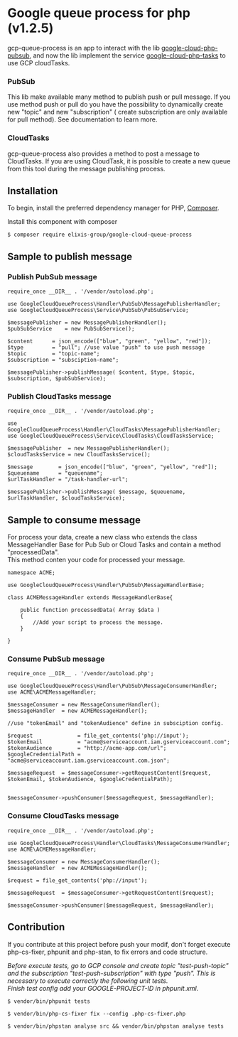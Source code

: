# Google queue process for php (v1.2.5)

gcp-queue-process is an app to interact with the lib [google-cloud-php-pubsub](https://github.com/googleapis/google-cloud-php-pubsub), and now the lib implement the service [google-cloud-php-tasks](https://github.com/googleapis/google-cloud-php-tasks) to use GCP cloudTasks.

### PubSub
This lib make available many method to publish push or pull message. If you use method push or pull do you have the possibility to dynamically create new "topic" and new "subscription" ( create subscription are only available for pull method). See documentation to learn more.

### CloudTasks
gcp-queue-process also provides a method to post a message to CloudTasks. If you are using CloudTask, it is possible to create a new queue from this tool during the message publishing process.   

## Installation

To begin, install the preferred dependency manager for PHP, [Composer](https://getcomposer.org/).    

Install this component with composer
```
$ composer require elixis-group/google-cloud-queue-process
```

## Sample to publish message
### Publish PubSub message
```
require_once __DIR__ . '/vendor/autoload.php';

use GoogleCloudQueueProcess\Handler\PubSub\MessagePublisherHandler;
use GoogleCloudQueueProcess\Service\PubSub\PubSubService;

$messagePublisher = new MessagePublisherHandler();
$pubSubService 	  = new PubSubService();

$content      = json_encode(["blue", "green", "yellow", "red"]);
$type         = "pull"; //use value "push" to use push message
$topic        = "topic-name";
$subscription = "subsciption-name";

$messagePublisher->publishMessage( $content, $type, $topic, $subscription, $pubSubService);

```

### Publish CloudTasks message
```
require_once __DIR__ . '/vendor/autoload.php';

use GoogleCloudQueueProcess\Handler\CloudTasks\MessagePublisherHandler;
use GoogleCloudQueueProcess\Service\CloudTasks\CloudTasksService;

$messagePublisher  = new MessagePublisherHandler();
$cloudTasksService = new CloudTasksService();

$message        = json_encode(["blue", "green", "yellow", "red"]);
$queuename      = "queuename";
$urlTaskHandler = "/task-handler-url";

$messagePublisher->publishMessage( $message, $queuename, $urlTaskHandler, $cloudTasksService);
```

## Sample to consume message
For process your data, create a new class who extends the class MessageHandler Base for Pub Sub or Cloud Tasks and contain a method "processedData".    
This method conten your code for processed your message.

```
namespace ACME;

use GoogleCloudQueueProcess\Handler\PubSub\MessageHandlerBase;

class ACMEMessageHandler extends MessageHandlerBase{

	public function processedData( Array $data )
	{
		//Add your script to process the message.
	}

}

```

### Consume PubSub message
```
require_once __DIR__ . '/vendor/autoload.php';

use GoogleCloudQueueProcess\Handler\PubSub\MessageConsumerHandler;
use ACME\ACMEMessageHandler;

$messageConsumer = new MessageConsumerHandler();
$messageHandler  = new ACMEMessageHandler();

//use "tokenEmail" and "tokenAudience" define in subsciption config.

$request              = file_get_contents('php://input');
$tokenEmail           = "acme@serviceaccount.iam.gserviceaccount.com";
$tokenAudience        = "http://acme-app.com/url";
$googleCredentialPath = "acme@serviceaccount.iam.gserviceaccount.com.json";

$messageRequest  = $messageConsumer->getRequestContent($request, $tokenEmail, $tokenAudience, $googleCredentialPath);


$messageConsumer->pushConsumer($messageRequest, $messageHandler);

```

### Consume CloudTasks message
```
require_once __DIR__ . '/vendor/autoload.php';

use GoogleCloudQueueProcess\Handler\CloudTasks\MessageConsumerHandler;
use ACME\ACMEMessageHandler;

$messageConsumer = new MessageConsumerHandler();
$messageHandler  = new ACMEMessageHandler();

$request = file_get_contents('php://input');

$messageRequest  = $messageConsumer->getRequestContent($request);

$messageConsumer->pushConsumer($messageRequest, $messageHandler);

```

## Contribution

If you contribute at this project before push your modif, don't forget execute php-cs-fixer, phpunit and php-stan, to fix errors and code structure.    

_Before execute tests, go to GCP console and create topic "test-push-topic" and the subscription "test-push-subscription" with type "push".
This is necessary to execute correctly the following unit tests.    
Finish test config add your GOOGLE-PROJECT-ID in phpunit.xml._

```
$ vendor/bin/phpunit tests

$ vendor/bin/php-cs-fixer fix --config .php-cs-fixer.php

$ vendor/bin/phpstan analyse src && vendor/bin/phpstan analyse tests
```